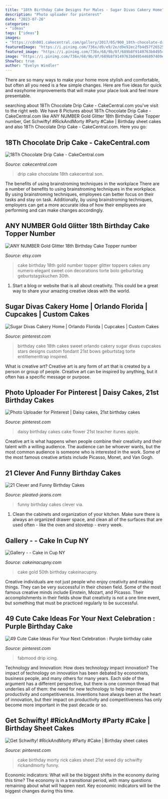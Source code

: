 ```yaml
---
title: "18th Birthday Cake Designs For Males - Sugar Divas Cakery Home"
description: "Photo uploader for pinterest"
date: "2023-07-26"
categories:
- "ideas"
tags: ["ideas"]
images:
- "https://cdn001.cakecentral.com/gallery/2017/05/900_18th-chocolate-drip-cake-9465577zD5I.jpg"
featuredImage: "https://i.pinimg.com/736x/d9/e9/2e/d9e92ec2fb4d57f26525f557465656e6--daisy-cakes-flower-cakes.jpg"
featured_image: "https://i.pinimg.com/736x/68/9b/8f/689b8f9149763b0495446897409e4dd4--th-birthday-cakes--birthday.jpg"
image: "https://i.pinimg.com/736x/68/9b/8f/689b8f9149763b0495446897409e4dd4--th-birthday-cakes--birthday.jpg"
ShowToc: true
author: "Evelyn Windler"
---
```



There are so many ways to make your home more stylish and comfortable, but often all you need is a few simple changes. Here are five ideas for quick and easyhome improvements that will make your place look and feel more presentable.

	

		
searching about 18Th Chocolate Drip Cake - CakeCentral.com you've visit to the right web. We have 8 Pictures about 18Th Chocolate Drip Cake - CakeCentral.com like ANY NUMBER Gold Glitter 18th Birthday Cake Topper number, Get Schwifty! #RickAndMorty #Party #Cake | Birthday sheet cakes and also 18Th Chocolate Drip Cake - CakeCentral.com. Here you go:
		
    
## 18Th Chocolate Drip Cake - CakeCentral.com

<img loading=lazy src="https://cdn001.cakecentral.com/gallery/2017/05/900_18th-chocolate-drip-cake-9465577zD5I.jpg" onerror="this.onerror=null;this.src='https://tse1.mm.bing.net/th?id=OIP.tgoO6uFiN4eBuAm2RkjnIgHaJ4&amp;pid=15.1';" alt="18Th Chocolate Drip Cake - CakeCentral.com">

_Source: cakecentral.com_

>drip cake chocolate 18th cakecentral son. 

	

The benefits of using brainstroming techniques in the workplace
There are a number of benefits to using brainstroming techniques in the workplace. By using brainstroming techniques, employees can better focus on their tasks and stay on task. Additionally, by using brainstroming techniques, employers can get a more accurate idea of how their employees are performing and can make changes accordingly.

    
## ANY NUMBER Gold Glitter 18th Birthday Cake Topper Number

<img loading=lazy src="https://img0.etsystatic.com/212/1/12940379/il_570xN.1278985022_28xk.jpg" onerror="this.onerror=null;this.src='https://tse1.mm.bing.net/th?id=OIP.PIU47b36EJUU8-CrarY-ZgHaJ4&amp;pid=15.1';" alt="ANY NUMBER Gold Glitter 18th Birthday Cake Topper number">

_Source: etsy.com_

>cake birthday 18th gold number topper glitter toppers cakes any numero elegant sweet con decorations torte bolo geburtstag geburtstagskuchen 30th. 

	

1. Start a blog or website that is all about creativity. This could be a great way to share your amazing creative ideas with the world.

    
## Sugar Divas Cakery Home | Orlando Florida | Cupcakes | Custom Cakes

<img loading=lazy src="https://i.pinimg.com/736x/68/9b/8f/689b8f9149763b0495446897409e4dd4--th-birthday-cakes--birthday.jpg" onerror="this.onerror=null;this.src='https://tse1.mm.bing.net/th?id=OIP.Iu8ps-Xfe-mxJjjjCWat2AHaJ6&amp;pid=15.1';" alt="Sugar Divas Cakery Home | Orlando Florida | Cupcakes | Custom Cakes">

_Source: pinterest.com_

>birthday cake 18th cakes sweet orlando cakery sugar divas cupcakes stars designs custom fondant 21st bows geburtstag torte entitlementtrap inspired. 

	

What is creative art?
Creative art is any form of art that is created by a person or group of people. Creative art can be inspired by anything, but it often has a specific message or purpose.

    
## Photo Uploader For Pinterest | Daisy Cakes, 21st Birthday Cakes

<img loading=lazy src="https://i.pinimg.com/736x/d9/e9/2e/d9e92ec2fb4d57f26525f557465656e6--daisy-cakes-flower-cakes.jpg" onerror="this.onerror=null;this.src='https://tse1.mm.bing.net/th?id=OIP.C-biRHwVD1w6TqPbkCXgswHaJ4&amp;pid=15.1';" alt="Photo Uploader for Pinterest | Daisy cakes, 21st birthday cakes">

_Source: pinterest.com_

>daisy birthday cakes cake flower 21st teacher itunes apple. 

	

Creative art is what happens when people combine their creativity and their talent with a willing audience. The audience can be whoever wants, but the most common audience is someone who is interested in the work. Some of the most famous creative artists include Picasso, Monet, and Van Gogh.

    
## 21 Clever And Funny Birthday Cakes

<img loading=lazy src="http://www.pleated-jeans.com/wp-content/uploads/2014/07/daliajc-1.jpg" onerror="this.onerror=null;this.src='https://tse4.mm.bing.net/th?id=OIP.8olIrc3ViVErTb6QGM7LaQHaJ4&amp;pid=15.1';" alt="21 Clever and Funny Birthday Cakes">

_Source: pleated-jeans.com_

>funny birthday cakes clever via. 

	

1. Clean the cabinets and organization of your kitchen. Make sure there is always an organized drawer space, and clean all of the surfaces that are used often - like the oven and stovetop - every week.

    
## Gallery - - Cake In Cup NY

<img loading=lazy src="http://cakeinacupny.com/wp-content/uploads/2016/03/50th-black-and-gold-bday-cake-top-640x960.jpg" onerror="this.onerror=null;this.src='https://tse2.mm.bing.net/th?id=OIP.OSpyinsqXcXfbDPiHLWb1QHaLH&amp;pid=15.1';" alt="Gallery - - Cake in Cup NY">

_Source: cakeinacupny.com_

>cake gold 50th birthday cakeinacupny. 

	

Creative individuals are not just people who enjoy creativity and making things. They can be very successful in their chosen field. Some of the most famous creative minds include Einstein, Mozart, and Picasso. Their accomplishments in their fields show that creativity is not a one time event, but something that must be practiced regularly to be successful.

    
## 49 Cute Cake Ideas For Your Next Celebration : Purple Birthday Cake

<img loading=lazy src="https://i.pinimg.com/736x/5b/ea/c3/5beac3ed81ee5f275404983c14ae7201.jpg" onerror="this.onerror=null;this.src='https://tse3.mm.bing.net/th?id=OIP.G48l56NZNSVymiesQBn-rgHaML&amp;pid=15.1';" alt="49 Cute Cake Ideas For Your Next Celebration : Purple birthday cake">

_Source: pinterest.com_

>fabmood drip icing. 

	

Technology and Innovation: How does technology impact innovation?
The impact of technology on innovation has been debated by economists, business people, and many others for many years. Each side of the argument has a different perspective, but there is one common thread that underlies all of them: the need for new technology to help improve productivity and competitiveness. Inventions have always been at the heart of innovation, but their impact on productivity and competitiveness has only become more important in the past decade or so.

    
## Get Schwifty! #RickAndMorty #Party #Cake | Birthday Sheet Cakes

<img loading=lazy src="https://i.pinimg.com/736x/d8/42/13/d8421386c19c82c5c805dff248530342.jpg" onerror="this.onerror=null;this.src='https://tse4.mm.bing.net/th?id=OIP.t5mDbPoSf0tiH2L_wKFgnQHaNK&amp;pid=15.1';" alt="Get Schwifty! #RickAndMorty #Party #Cake | Birthday sheet cakes">

_Source: pinterest.com_

>cake birthday morty rick cakes sheet 21st weed diy schwifty rickandmorty funny. 

	

Economic indicators: What will be the biggest shifts in the economy during this time?
The economy is in a transitional period, with many questions remaining about what will happen next. Key economic indicators will be the biggest changes during this time.

